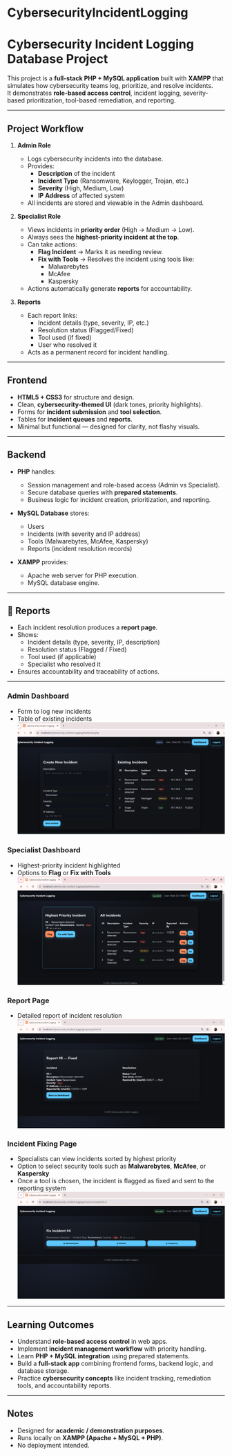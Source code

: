 # CybersecurityIncidentLogging
# Cybersecurity Incident Logging Database Project 

This project is a **full-stack PHP + MySQL application** built with **XAMPP** that simulates how cybersecurity teams log, prioritize, and resolve incidents.  
It demonstrates **role-based access control**, incident logging, severity-based prioritization, tool-based remediation, and reporting.

---

##  Project Workflow
1. **Admin Role**
   - Logs cybersecurity incidents into the database.
   - Provides:
     - **Description** of the incident
     - **Incident Type** (Ransomware, Keylogger, Trojan, etc.)
     - **Severity** (High, Medium, Low)
     - **IP Address** of affected system
   - All incidents are stored and viewable in the Admin dashboard.

2. **Specialist Role**
   - Views incidents in **priority order** (High → Medium → Low).
   - Always sees the **highest-priority incident at the top**.
   - Can take actions:
     - **Flag Incident** → Marks it as needing review.
     - **Fix with Tools** → Resolves the incident using tools like:
       - Malwarebytes  
       - McAfee  
       - Kaspersky  
   - Actions automatically generate **reports** for accountability.

3. **Reports**
   - Each report links:
     - Incident details (type, severity, IP, etc.)
     - Resolution status (Flagged/Fixed)
     - Tool used (if fixed)
     - User who resolved it
   - Acts as a permanent record for incident handling.

---

## Frontend
- **HTML5 + CSS3** for structure and design.  
- Clean, **cybersecurity-themed UI** (dark tones, priority highlights).  
- Forms for **incident submission** and **tool selection**.  
- Tables for **incident queues** and **reports**.  
- Minimal but functional — designed for clarity, not flashy visuals.

---

##  Backend
- **PHP** handles:
  - Session management and role-based access (Admin vs Specialist).  
  - Secure database queries with **prepared statements**.  
  - Business logic for incident creation, prioritization, and reporting.  

- **MySQL Database** stores:
  - Users  
  - Incidents (with severity and IP address)  
  - Tools (Malwarebytes, McAfee, Kaspersky)  
  - Reports (incident resolution records)  

- **XAMPP** provides:
  - Apache web server for PHP execution.  
  - MySQL database engine.  

---

## 📑 Reports
- Each incident resolution produces a **report page**.  
- Shows:
  - Incident details (type, severity, IP, description)  
  - Resolution status (Flagged / Fixed)  
  - Tool used (if applicable)  
  - Specialist who resolved it  
- Ensures accountability and traceability of actions.  

---

###  Admin Dashboard
- Form to log new incidents  
- Table of existing incidents
![Admin Dashboard](assets/admin_page.png)

###  Specialist Dashboard
- Highest-priority incident highlighted  
- Options to **Flag** or **Fix with Tools**
![Specialist Dashboard](assets/specialist_page.png)

###  Report Page
- Detailed report of incident resolution
![Report Page](assets/report.png)

### Incident Fixing Page
- Specialists can view incidents sorted by highest priority  
- Option to select security tools such as **Malwarebytes**, **McAfee**, or **Kaspersky**  
- Once a tool is chosen, the incident is flagged as fixed and sent to the reporting system  
![Incident Fixing Page](assets/incident_fixing.png)

---

## Learning Outcomes
- Understand **role-based access control** in web apps.  
- Implement **incident management workflow** with priority handling.  
- Learn **PHP + MySQL integration** using prepared statements.  
- Build a **full-stack app** combining frontend forms, backend logic, and database storage.  
- Practice **cybersecurity concepts** like incident tracking, remediation tools, and accountability reports.  

---

##  Notes
- Designed for **academic / demonstration purposes**.  
- Runs locally on **XAMPP (Apache + MySQL + PHP)**.  
- No deployment intended.  
